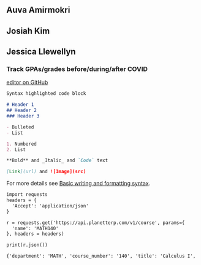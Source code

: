 ## Auva Amirmokri
## Josiah Kim
## Jessica Llewellyn

### Track GPAs/grades before/during/after COVID 

[editor on GitHub](https://github.com/jotkim/CMSC320Final/edit/gh-pages/index.md)

```markdown
Syntax highlighted code block

# Header 1
## Header 2
### Header 3

- Bulleted
- List

1. Numbered
2. List

**Bold** and _Italic_ and `Code` text

[Link](url) and ![Image](src)
```

For more details see [Basic writing and formatting syntax](https://docs.github.com/en/github/writing-on-github/getting-started-with-writing-and-formatting-on-github/basic-writing-and-formatting-syntax).

```markdown
import requests
headers = {
  'Accept': 'application/json'
}

r = requests.get('https://api.planetterp.com/v1/course', params={
  'name': 'MATH140'
}, headers = headers)

print(r.json())
```

```markdown
{'department': 'MATH', 'course_number': '140', 'title': 'Calculus I', 'description': '<b>Prerequisite:</b> Minimum grade of C- in MATH115. Or must have math eligibility of MATH140 or higher; and math eligibility is based on the Math Placement Test.\n<b>Credit only granted for:</b> MATH120, MATH130, MATH136, MATH140 or MATH220.\nIntroduction to calculus, including functions, limits, continuity, derivatives and applications of the derivative, sketching of graphs of functions, definite and indefinite integrals, and calculation of area. The course is especially recommended for science, engineering and mathematics majors.\n<i>Graphing calculators, or computers, etc., with software appropriate for graphing non-trivial functions and doing non-trivial calculations, will be needed.</i>', 'credits': 4, 'professors': ['Bradford Sanders', 'David Hamilton', 'Denny Gulick', 'Kasso Okoudjou', 'Frances Gulick', 'Terence Long', 'Wujun Zhang', 'Eric Hamilton', 'Amin Gholampour', 'Jonathan Fernandes', 'Timothy Pilachowski', 'Stephen Balady', 'Steven Chadwick', 'Benjamin Manning', 'Arijit Sehanobish', 'Yue Zhao', 'Patrick Brosnan', 'Nathan Manning', 'Ariella Kirsch', 'Arseny Zakharov', 'Christian Rosendal', 'Sean Ballentine', 'Jacob Renn', 'Craig Schlenoff', 'Elizabeth Wilson', 'Paul Koprowski', 'Wei-Hsuan Yu', 'Domingo Ruiz', 'James Murphy', 'Ran Cui', 'Renjie Feng', 'Caleb Ashley', 'Tingyue Gan', 'Cara Peters', 'Matthew Becker', 'Robert Maschal', 'Adam Telatovich', 'Changguang Dong', 'Fei Wang', 'Ke Xue', 'Mestiyage Gunatilleka', 'Ryan Hunter', 'Wiseley Wong', 'Asia Wyatt', 'Jeremiah Emidih', 'Philip Wertheimer', 'Roohollah Ebrahimian', 'Rufus Elemo', 'Archana Khurana', 'Guangyu Xi', 'Sahil Chopra', 'Tao Zhang', 'Zachary Greenberg', 'Jingren Chi', 'Stefan Doboszczak', 'Xuemiao Chen', 'Yordanka Kovacheva', 'Zack Greenberg', 'Kayla Davie', 'Kendall Williams', 'Nelson Moll', 'Eoin Mackall'], 'average_gpa': 2.21995}
```
